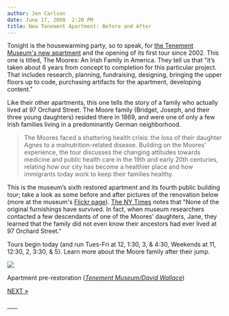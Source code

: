 ```yaml
---
author: Jen Carlson
date: June 17, 2008  2:20 PM
title: New Tenement Apartment: Before and After
---
```


<p>Tonight is the housewarming party, so to speak, for <a href="https://web.archive.org/web/20110521105253/http://www.tenement.org/tours.html#moore">the Tenement Museum&apos;s new apartment</a> and the opening of its first tour since 2002. This one is titled, The Moores: An Irish Family in America. They tell us that &quot;it&#x2019;s taken about 6 years from concept to completion for this particular project. That includes research, planning, fundraising, designing, bringing the upper floors up to code, purchasing artifacts for the apartment, developing content.&quot;</p>

<p>Like their other apartments, this one tells the story of a family who actually lived at 97 Orchard Street. The Moore family (Bridget, Joseph, and their three young daughters) resided there in 1869, and were one of only a few Irish families living in a predominantly German neighborhood.</p><blockquote>The Moores faced a shattering health crisis: the loss of their daughter Agnes to a malnutrition-related disease. Building on the Moores&#x2019; experience, the tour discusses the changing attitudes towards medicine and public health care in the 19th and early 20th centuries, relating how our city has become a healthier place and how immigrants today work to keep their families healthy.</blockquote>This is the museum&#x2019;s sixth restored apartment and its fourth public building tour; take a look as some before and after pictures of the renovation below (more at the museum&apos;s <a href="https://web.archive.org/web/20110521105253/http://www.flickr.com/photos/tenement">Flickr page</a>). <a href="https://web.archive.org/web/20110521105253/http://www.nytimes.com/2008/06/17/nyregion/17tenement.html?_r=1&amp;ref=nyregion&amp;oref=slogin">The NY Times</a> notes that &quot;None of the original furnishings have survived. In fact, when museum researchers contacted a few descendants of one of the Moores&#x2019; daughters, Jane, they learned that the family did not even know their ancestors had ever lived at 97 Orchard Street.&quot;<p></p>

<p>Tours begin today (and run Tues-Fri at 12, 1:30, 3, &amp; 4:30, Weekends at 11, 12:30, 2, 3:30, &amp; 5). Learn more about the Moore family after their jump.</p><div class="galleryEase" id="gallery-0">
<!--start of gallery code-->
<a name="gallery"></a>
<div class="galleryEaseDisplayed">
<p><a title="next image" href="/web/20110521105253/http://gothamist.com/2008/06/17/new_tenement_apartment_opens.php?gallery0Pic=2#gallery"><img src="https://web.archive.org/web/20110521105253im_/http://gothamist.com//attachments/arts_jen/tenement.jpg"></a></p>
<div class="galleyEaseInfo"><div class="galleryEaseInfo"><p>Apartment pre-restoration (<em><a href="https://web.archive.org/web/20110521105253/http://www.flickr.com/photos/tenement/sets/72157603991085648">Tenement Museum/David Wallace</a></em>)</p></div>
</div>
<div class="galleryEaseNext"><a href="/web/20110521105253/http://gothamist.com/2008/06/17/new_tenement_apartment_opens.php?gallery0Pic=2#gallery">NEXT &#xBB;</a></div>
<div class="galleryEasePrev">&#xA0;</div>
</div>
<div class="galleryEaseThumbs"><a href="/web/20110521105253/http://gothamist.com/2008/06/17/new_tenement_apartment_opens.php?gallery0Pic=1#gallery">	<img src="https://web.archive.org/web/20110521105253im_/http://gothamist.com/assets_c/2008/12/tenement-thumb-76x76-5101.jpg" title="" class="galleryEaseThumb">
</a><a href="/web/20110521105253/http://gothamist.com/2008/06/17/new_tenement_apartment_opens.php?gallery0Pic=2#gallery">	<img src="https://web.archive.org/web/20110521105253im_/http://gothamist.com/assets_c/2008/12/2tenement-thumb-76x76-5102.jpg" title="" class="galleryEaseActiveThumb">
</a><a href="/web/20110521105253/http://gothamist.com/2008/06/17/new_tenement_apartment_opens.php?gallery0Pic=3#gallery">	<img src="https://web.archive.org/web/20110521105253im_/http://gothamist.com/assets_c/2008/12/3tenement-thumb-76x76-5103.jpg" title="" class="galleryEaseActiveThumb">
</a><a href="/web/20110521105253/http://gothamist.com/2008/06/17/new_tenement_apartment_opens.php?gallery0Pic=4#gallery">	<img src="https://web.archive.org/web/20110521105253im_/http://gothamist.com/assets_c/2008/12/7tenement-thumb-76x76-5104.jpg" title="" class="galleryEaseActiveThumb">
</a><a href="/web/20110521105253/http://gothamist.com/2008/06/17/new_tenement_apartment_opens.php?gallery0Pic=5#gallery">	<img src="https://web.archive.org/web/20110521105253im_/http://gothamist.com/assets_c/2008/12/4tenement-thumb-76x76-5105.jpg" title="" class="galleryEaseActiveThumb">
</a><a href="/web/20110521105253/http://gothamist.com/2008/06/17/new_tenement_apartment_opens.php?gallery0Pic=6#gallery">	<img src="https://web.archive.org/web/20110521105253im_/http://gothamist.com/assets_c/2008/12/6tenement-thumb-76x76-5106.jpg" title="" class="galleryEaseActiveThumb">
</a><a href="/web/20110521105253/http://gothamist.com/2008/06/17/new_tenement_apartment_opens.php?gallery0Pic=7#gallery">	<img src="https://web.archive.org/web/20110521105253im_/http://gothamist.com/assets_c/2008/12/5tenement-thumb-76x76-5107.jpg" title="" class="galleryEaseActiveThumb">
</a><br>
</div>

</div>